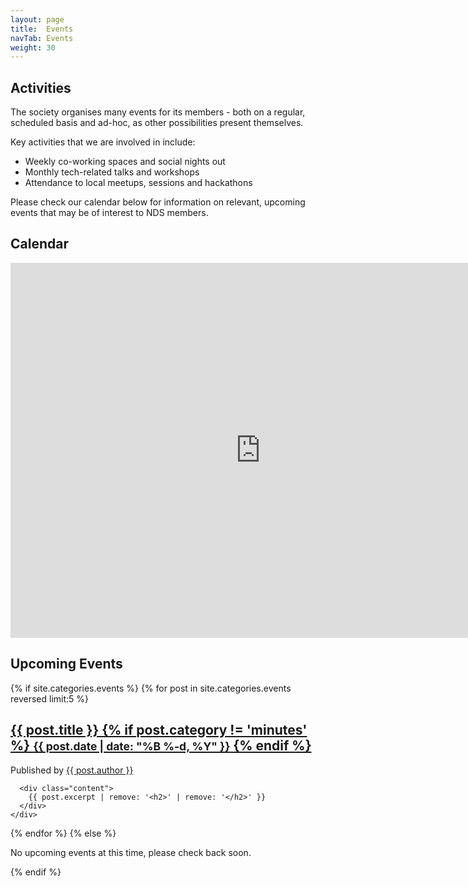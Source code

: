 ```yaml
---
layout: page
title:  Events
navTab: Events
weight: 30
---
```


## Activities
The society organises many events for its members - both on a regular, scheduled basis and ad-hoc, as other possibilities present themselves.

Key activities that we are involved in include:

- Weekly co-working spaces and social nights out
- Monthly tech-related talks and workshops
- Attendance to local meetups, sessions and hackathons 

Please check our calendar below for information on relevant, upcoming events that may be of interest to NDS members.

## Calendar
<iframe src="https://www.google.com/calendar/embed?src=j0js43u21s8tu9j2s1q9bhhrtk%40group.calendar.google.com&ctz=Europe/London" style="border: 0" width="800" height="600" frameborder="0" scrolling="no"></iframe>

## Upcoming Events
<div class="posts">
  {% if site.categories.events %}
  {% for post in site.categories.events reversed limit:5 %}
    <div class="post">  
      <h2>
        <a href="{{ post.url | prepend: site.baseurl }}">
          {{ post.title }}
          {% if post.category != 'minutes' %}
            <small>{{ post.date | date: "%B %-d, %Y" }}</small>
          {% endif %}
        </a>
      </h3>
      <p class="post-meta">
        Published by <a href="https://github.com/{{ post.author }}">{{ post.author }}</a>
      </p>


      <div class="content">
        {{ post.excerpt | remove: '<h2>' | remove: '</h2>' }}
      </div>
    </div>
  {% endfor %}
  {% else %}
  <p> No upcoming events at this time, please check back soon. </p>
  {% endif %}
</div>
